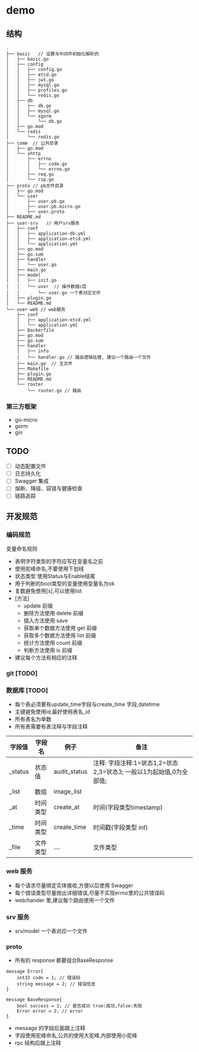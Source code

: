 # demo
## 结构

```
.
├── basic   // 设置与中间件初始化解析的
│   ├── basic.go
│   ├── config
│   │   ├── config.go
│   │   ├── etcd.go
│   │   ├── jwt.go
│   │   ├── mysql.go
│   │   ├── profiles.go
│   │   └── redis.go
│   ├── db
│   │   ├── db.go
│   │   ├── mysql.go
│   │   └── xgorm
│   │       └── db.go
│   ├── go.mod
│   └── redis
│       └── redis.go
├── comm  // 公共目录
│   ├── go.mod
│   └── xhttp
│       ├── errno
│       │   ├── code.go
│       │   └── errno.go
│       ├── req.go
│       └── rsp.go
├── proto // pb文件目录
│   ├── go.mod
│   └── user
│       ├── user.pb.go
│       ├── user.pb.micro.go
│       ├── user.proto
├── README.md
├── user-srv   // 用户srv服务
│   ├── conf
│   │   ├── application-db.yml
│   │   ├── application-etcd.yml
│   │   └── application.yml
│   ├── go.mod
│   ├── go.sum
│   ├── handler
│   │   └── user.go  
│   ├── main.go
│   ├── model
│   │   ├── init.go
│   │   └── user  // 操作数据c层
│   │       └── user.go 一个表对应文件
│   ├── plugin.go
│   └── README.md
└── user-web // web服务
    ├── conf
    │   ├── application-etcd.yml
    │   └── application.yml
    ├── Dockerfile
    ├── go.mod
    ├── go.sum
    ├── handler
    │   ├── info
    │   └── handler.go // 路由逻辑处理, 建议一个路由一个文件
    ├── main.go  // 主文件
    ├── Makefile
    ├── plugin.go
    ├── README.md
    └── router
        └── router.go // 路由

```

### 第三方框架
- go-micro
- gorm
- gin


## TODO
- [ ]  动态配置文件
- [ ]  日志持久化
- [ ] Swagger 集成
- [ ] 熔断、降级、容错与健康检查
- [ ] 链路追踪

## 开发规范

### 编码规范
变量命名规则
- 表明字符类型的字符应写在变量名之前
- 使用驼峰命名,不要使用下划线
- 状态类型 使用Status与Enable结尾
- 用于判断的bool类型的变量使用变量名为ok
- 复数避免使用[s],可以使用list
- [方法] 
    - update 前缀
    - 删除方法使用 delete 前缀
    - 插入方法使用 save 
    - 获取单个数据方法使用 get 前缀
    - 获取多个数据方法使用 list 前缀
    - 统计方法使用 count 前缀
    - 判断方法使用 is 前缀
- 建议每个方法有相应的注释

### git [TODO]



### 数据库 [TODO]
- 每个表必须要有update_time字段与create_time 字段,datetime
- 主键避免使用id,最好使用表名_id
- 所有表名为单数
- 所有表需要有表注释与字段注释


字段值 |字段名 |例子| 备注
---|---|---|---
_status | 状态值 | audit_status |注释: 字段注释:1=状态1,2=状态2,3=状态3; 一般以1为起始值,0为全部值; 
_list |数组| image_list|
_at| 时间类型|create_at|时间(字段类型timestamp)|
_time|时间类型|create_time|时间戳(字段类型 int)| 
_file|文件类型|....|文件类型


### web 服务
- 每个请求尽量绑定实体接收,方便以后使用 Swagger
- 每个错误类型尽量抛出详细错误,尽量不实现errno里的公共错误码
- web/hander 里,建议每个路由使用一个文件


### srv 服务
- srv/model 一个表对应一个文件



### proto 

- 所有的 response 都要组合BaseResponse
```
message Error{
    int32 code = 1; // 错误码
    string message = 2; // 错误信息
}

message BaseResponse{
    bool success = 1; // 是否成功 true:成功,false:失败
    Error error = 2; // error 
}

```


- message 的字段后面跟上注释
- 字段使用驼峰命名,公共的使用大驼峰,内部使用小驼峰
- rpc 结构后跟上注释